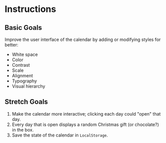 # Instructions

## Basic Goals
Improve the user interface of the calendar by adding or modifying styles for better:
- White space
- Color
- Contrast
- Scale
- Alignment
- Typography
- Visual hierarchy

## Stretch Goals
1. Make the calendar more interactive; clicking each day could "open" that day.
2. Every day that is open displays a random Christmas gift (or chocolate?) in the box.
3. Save the state of the calendar in `LocalStorage`.
